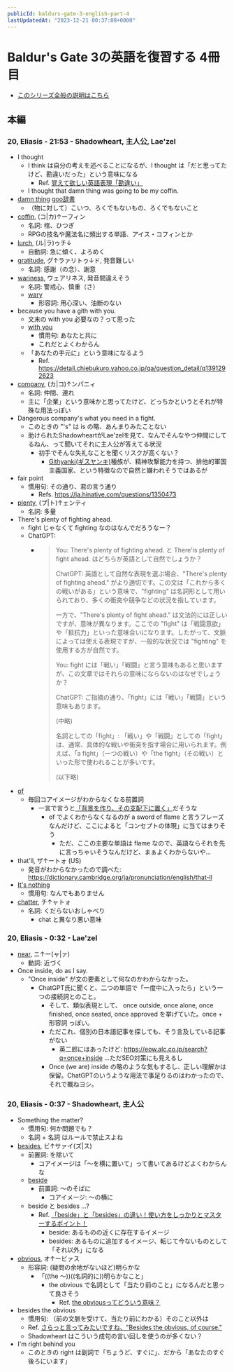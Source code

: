 ```yaml
---
publicId: baldurs-gate-3-english-part-4
lastUpdatedAt: "2023-12-21 00:37:08+0000"
---
```


# Baldur's Gate 3の英語を復習する 4冊目

- [このシリーズ全般の説明はこちら](./baldurs-gate-3-english-index.html)

## 本編

### 20, Eliasis - 21:53 - Shadowheart, 主人公, Lae'zel

- I thought
  - I think は自分の考えを述べることになるが、I thought は「だと思ってたけど、勘違いだった」という意味になる
    - Ref. [覚えて欲しい英語表現「勘違い」](https://www.pdc.co.jp/an_instant_reply/2017/03/21/thought/)
  - I thought that damn thing was going to be my coffin.
- [damn thing](https://ejje.weblio.jp/content/damn+thing) [goo辞書](https://dictionary.goo.ne.jp/word/en/a+damn+thing/)
  - （物に対して）こいつ、ろくでもないもの、ろくでもないこと
- [coffin](https://ejje.weblio.jp/content/coffin), (コ|カ)↑ーフィン
  - 名詞: 棺、ひつぎ
  - RPGの技名や魔法名に頻出する単語、アイス・コフィンとか
- [lurch](https://ejje.weblio.jp/content/lurch), (ル|ラ)ゥチ↓
  - 自動詞: 急に傾く、よろめく
- [gratitude](https://ejje.weblio.jp/content/gratitude), グ↑ラァリトゥ↓ド, 発音難しい
  - 名詞: 感謝（の念）、謝意
- [wariness](https://ejje.weblio.jp/content/wariness), ウェアリネス, 発音間違えそう
  - 名詞: 警戒心、慎重（さ）
  - [wary](https://ejje.weblio.jp/content/wary)
    - 形容詞: 用心深い、油断のない
- because you have a gith with you.
  - 文末の with you 必要なの？って思った
  - [with you](https://ejje.weblio.jp/content/with+you)
    - 慣用句: あなたと共に
    - これだとよくわからん
  - 「あなたの手元に」という意味になるよう
    - Ref. https://detail.chiebukuro.yahoo.co.jp/qa/question_detail/q1391292623
- [company](https://ejje.weblio.jp/content/company), (カ|コ)↑ンパニィ
  - 名詞: 仲間、連れ
  - 主に「企業」という意味かと思ってたけど、どっちかというとそれが特殊な用法っぽい
- Dangerous company's what you need in a fight.
  - このときの "'s" は is の略、あんまりみたことない
  - 助けられたShadowheartがLae'zelを見て、なんでそんなやつ仲間にしてるねん、って聞いてそれに主人公が答えてる状況
    - 初手でそんな失礼なことを聞くリスクが高くない？
      - [Githyanki(ギスヤンキ)](https://ja.wikipedia.org/wiki/%E3%82%AE%E3%82%B9%E3%83%A4%E3%83%B3%E3%82%AD)種族が、精神攻撃能力を持つ、排他的軍国主義国家、という特徴なので自然と嫌われそうではあるが
- fair point
  - 慣用句: その通り、君の言う通り
    - Refs. https://ja.hinative.com/questions/1350473
- [plenty](https://ejje.weblio.jp/content/plenty), (プ|ト)↑ェンティ
  - 名詞: 多量
- There's plenty of fighting ahead.
  - fight じゃなくて fighting なのはなんでだろうなー？
  - ChatGPT:
    - > You: There's plenty of fighting ahead. と There'is plenty of fight ahead. はどちらが英語として自然でしょうか？
      >
      > ChatGPT: 英語として自然な表現を選ぶ場合、"There's plenty of fighting ahead." がより適切です。この文は「これから多くの戦いがある」という意味で、"fighting" は名詞形として用いられており、多くの衝突や競争などの状況を指しています。
      >
      > 一方で、"There's plenty of fight ahead." は文法的には正しいですが、意味が異なります。ここでの "fight" は「戦闘意欲」や「抵抗力」といった意味合いになります。したがって、文脈によっては使える表現ですが、一般的な状況では "fighting" を使用する方が自然です。
      >
      > You: fight には「戦い」「戦闘」と言う意味もあると思いますが、この文章ではそれらの意味にならないのはなぜでしょうか？
      >
      > ChatGPT: ご指摘の通り、「fight」には「戦い」「戦闘」という意味もあります。
      >
      > (中略)
      >
      > 名詞としての「fight」: 「戦い」や「戦闘」としての「fight」は、通常、具体的な戦いや衝突を指す場合に用いられます。例えば、「a fight」（一つの戦い）や「the fight」（その戦い）といった形で使われることが多いです。
      >
      > (以下略)
- [of](https://ejje.weblio.jp/content/of)
  - 毎回コアイメージがわからなくなる前置詞
    - 一言で言うと[「背景を作り、その支配下に置く」](https://www.english-speaking.jp/meaning-of-of/)だそうな
      - of でよくわからなくなるのが a sword of flame と言うフレーズなんだけど、ここによると「コンセプトの体現」に当てはまりそう
        - ただ、ここの主要な単語は flame なので、英語ならそれを先に言っちゃいそうなんだけど、まぁよくわからないや...
- that'll, ザ↑ートォ (US)
  - 発音がわからなかったので調べた: https://dictionary.cambridge.org/ja/pronunciation/english/that-ll
- [It's nothing](https://ejje.weblio.jp/content/it%27s+nothing)
  - 慣用句: なんでもありません
- [chatter](https://ejje.weblio.jp/content/chatter), チ↑ャトォ
  - 名詞: くだらないおしゃべり
    - chat と異なり悪い意味

### 20, Eliasis - 0:32 - Lae'zel

- [near](https://ejje.weblio.jp/content/near), ニ↑ー(ャ|ァ)
  - 動詞: 近づく
- Once inside, do as I say.
  - "Once inside" が文の要素として何なのかわからなかった。
    - ChatGPT氏に聞くと、二つの単語で「一度中に入ったら」という一つの接続詞とのこと。
      - そして、類似表現として、 once outside, once alone, once finished, once seated, once approved を挙げていた。once + 形容詞 っぽい。
      - ただこれ、個別の日本語記事を探しても、そう言及している記事がない
        - 英二郎にはあったけど: https://eow.alc.co.jp/search?q=once+inside ...ただSEO対策にも見えるし
      - Once (we are) inside の略のような気もするし、正しい理解かは保留。ChatGPTのいうような用法で事足りるのはわかったので、それで概ねヨシ。

### 20, Eliasis - 0:37 - Shadowheart, 主人公

- Something the matter?
  - 慣用句: 何か問題でも？
  - 名詞 + 名詞 はルールで禁止スよね
- [besides](https://ejje.weblio.jp/content/besides), ビ↑サァイ(ズ|ス)
  - 前置詞: を除いて
    - コアイメージは「〜を横に置いて」って書いてあるけどよくわからんな
  - [beside](https://ejje.weblio.jp/content/beside)
    - 前置詞: 〜のそばに
      - コアイメージ: 〜の横に
  - beside と besides ...?
    - Ref. [「beside」と「besides」の違い！使い方をしっかりとマスターするポイント！](https://eitopi.com/beside-besides-tigai)
      - beside: あるものの近くに存在するイメージ
      - besides: あるものに追加するイメージ、転じて今ないものとして「それ以外」になる
- [obvious](https://ejje.weblio.jp/content/obvious), オ↑ービァス
  - 形容詞: (疑問の余地がないほど)明らかな
    - 「((the ～))((名詞的に))明らかなこと」
      - the obvious で名詞として「当たり前のこと」になるんだと思って良さそう
        - Ref. [the obviousってどういう意味？](https://ameblo.jp/torahiko1031/entry-12520642174.html)
- besides the obvious
  - 慣用句: （前の文脈を受けて、当たり前にわかる）そのこと以外は
  - Ref. [さらっと言ってみたいですね、"Besides the obvious, of course."](https://sayreally.hatenablog.com/entry/2017/02/13/000000)
  - Shadowheart はこういう成句の言い回しを使うのが多くない？
- I'm right behind you
  - このときの right は副詞で「ちょうど、すぐに」、だから「あなたのすぐ後ろにいます」
